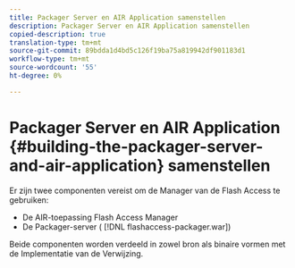 ```yaml
---
title: Packager Server en AIR Application samenstellen
description: Packager Server en AIR Application samenstellen
copied-description: true
translation-type: tm+mt
source-git-commit: 89bdda1d4bd5c126f19ba75a819942df901183d1
workflow-type: tm+mt
source-wordcount: '55'
ht-degree: 0%

---
```



# Packager Server en AIR Application {#building-the-packager-server-and-air-application} samenstellen

Er zijn twee componenten vereist om de Manager van de Flash Access te gebruiken:

* De AIR-toepassing Flash Access Manager
* De Packager-server ( [!DNL flashaccess-packager.war])

Beide componenten worden verdeeld in zowel bron als binaire vormen met de Implementatie van de Verwijzing.
